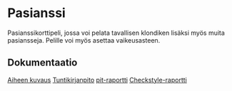 # Pasianssi

Pasianssikorttipeli, jossa voi pelata tavallisen klondiken lisäksi myös muita pasiansseja. Pelille voi myös asettaa vaikeusasteen.

## Dokumentaatio

[Aiheen kuvaus](dokumentaatio/aiheenKuvausJaRakenne.md)
[Tuntikirjanpito](dokumentaatio/tuntikirjanpito.md)
[pit-raportti](dokumentaatio/pit/201605251415)
[Checkstyle-raportti](dokumentaatio/site)
